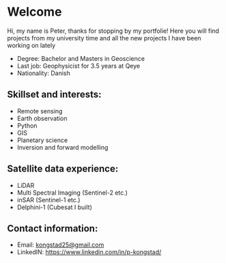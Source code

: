 # Welcome
Hi, my name is Peter, thanks for stopping by my portfolie! Here you will find projects from my university time and all the new projects I have been working on lately
* Degree: Bachelor and Masters in Geoscience
* Last job: Geophysicist for 3.5 years at Qeye
* Nationality: Danish 

## Skillset and interests: 
* Remote sensing
* Earth observation
* Python
* GIS
* Planetary science
* Inversion and forward modelling

## Satellite data experience:
* LiDAR
* Multi Spectral Imaging (Sentinel-2 etc.)
* inSAR (Sentinel-1 etc.)
* Delphini-1 (Cubesat I built)

## Contact information:
* Email: kongstad25@gmail.com
* LinkedIN: https://www.linkedin.com/in/p-kongstad/

<!--
**Kongstad/Kongstad** is a ✨ _special_ ✨ repository because its `README.md` (this file) appears on your GitHub profile.

Here are some ideas to get you started:

- 🔭 I’m currently working on ...
- 🌱 I’m currently learning ...
- 👯 I’m looking to collaborate on ...
- 🤔 I’m looking for help with ...
- 💬 Ask me about ...
- 📫 How to reach me: ...
- 😄 Pronouns: ...
- ⚡ Fun fact: ...
-->
